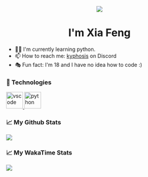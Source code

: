 <div align="center">
  <picture>
    <source
      srcset="https://capsule-render.vercel.app/api?type=waving&color=gradient&animation=fadeIn&section=section&text=%F0%9F%91%8B%20Hi%20there%21&fontSize=60&fontColor=000"
      media="(prefers-color-scheme: light), (prefers-color-scheme: no-preference)"
    />
    <img src="https://capsule-render.vercel.app/api?type=waving&color=gradient&animation=fadeIn&section=section&text=%F0%9F%91%8B%20Hi%20there%21&fontSize=60" />
  </picture>
</div>
<h1 align="center">I'm Xia Feng</h1>


- 🐱‍👤 I'm currently learning python.
- 📫 How to reach me: [kyphosis](https://discord.com/users/415117701007015946) on Discord
- 🎭 Fun fact: I'm 18 and I have no idea how to code :)

### 🐙 Technologies

<p align="left">
  <a href="https://code.visualstudio.com/">
    <img src="https://cdn.jsdelivr.net/gh/devicons/devicon/icons/vscode/vscode-original.svg" alt="vscode" width="45" height="45" />
  </a>
  <a href="https://www.python.org/">
    <img src="https://cdn.jsdelivr.net/gh/devicons/devicon/icons/python/python-original.svg" alt="python" width="45" height="45" />
  </a>
</p>

### 📈 My Github Stats

<a href="https://github.com/iwalyn">
  <picture>
    <source
      srcset="https://github-readme-stats.vercel.app/api?username=iwalyn&show_icons=true"
      media="(prefers-color-scheme: light), (prefers-color-scheme: no-preference)"
    />
    <img src="https://github-readme-stats.vercel.app/api?username=iwalyn&show_icons=true&theme=github_dark" />
  </picture>
</a>

### 📈 My WakaTime Stats

<a href="https://wakatime.com/@Xia_Beifeng">
  <picture>
    <source
      srcset="https://github-readme-stats.vercel.app/api/wakatime?username=Xia_Beifeng&layout=compact"
      media="(prefers-color-scheme: light), (prefers-color-scheme: no-preference)"
    />
    <img src="https://github-readme-stats.vercel.app/api/wakatime?username=Xia_Beifeng&layout=compact&theme=github_dark" />
  </picture>
</a>

